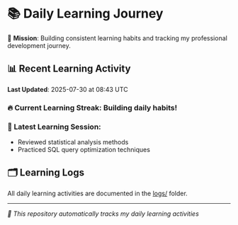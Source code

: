 # 📚 Daily Learning Journey

🎯 **Mission**: Building consistent learning habits and tracking my professional development journey.

## 📊 Recent Learning Activity

**Last Updated**: 2025-07-30 at 08:43 UTC

### 🔥 Current Learning Streak: Building daily habits!

### 📝 Latest Learning Session:
- Reviewed statistical analysis methods
- Practiced SQL query optimization techniques

## 🗂️ Learning Logs

All daily learning activities are documented in the [logs/](./logs/) folder.

---
*🤖 This repository automatically tracks my daily learning activities*
